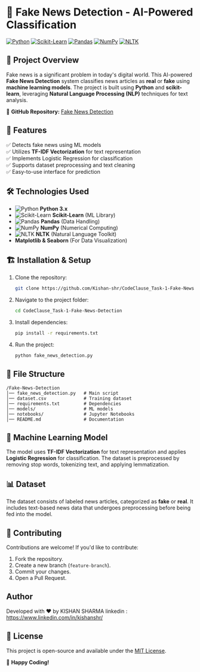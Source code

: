 # 📰 Fake News Detection - AI-Powered Classification

[![Python](https://img.shields.io/badge/Python-3.x-blue?style=for-the-badge&logo=python)](https://www.python.org/)
[![Scikit-Learn](https://img.shields.io/badge/Scikit--Learn-0.24-orange?style=for-the-badge&logo=scikit-learn)](https://scikit-learn.org/)
[![Pandas](https://img.shields.io/badge/Pandas-Data%20Analysis-green?style=for-the-badge&logo=pandas)](https://pandas.pydata.org/)
[![NumPy](https://img.shields.io/badge/NumPy-Numerical%20Computing-blue?style=for-the-badge&logo=numpy)](https://numpy.org/)
[![NLTK](https://img.shields.io/badge/NLTK-Natural%20Language-red?style=for-the-badge&logo=python)](https://www.nltk.org/)

## 📌 Project Overview
Fake news is a significant problem in today's digital world. This AI-powered **Fake News Detection** system classifies news articles as **real** or **fake** using **machine learning models**. The project is built using **Python** and **scikit-learn**, leveraging **Natural Language Processing (NLP)** techniques for text analysis.

🔗 **GitHub Repository:** [Fake News Detection](https://github.com/Kishan-shr/CodeClause_Task-1-Fake-News-Detection)

## 🚀 Features
✅ Detects fake news using ML models  
✅ Utilizes **TF-IDF Vectorization** for text representation  
✅ Implements Logistic Regression for classification  
✅ Supports dataset preprocessing and text cleaning  
✅ Easy-to-use interface for prediction  

## 🛠️ Technologies Used
- ![Python](https://img.shields.io/badge/-Python-blue?style=flat-square&logo=python) **Python 3.x**
- ![Scikit-Learn](https://img.shields.io/badge/-Scikit--Learn-orange?style=flat-square&logo=scikit-learn) **Scikit-Learn** (ML Library)
- ![Pandas](https://img.shields.io/badge/-Pandas-green?style=flat-square&logo=pandas) **Pandas** (Data Handling)
- ![NumPy](https://img.shields.io/badge/-NumPy-blue?style=flat-square&logo=numpy) **NumPy** (Numerical Computing)
- ![NLTK](https://img.shields.io/badge/-NLTK-red?style=flat-square&logo=python) **NLTK** (Natural Language Toolkit)
- **Matplotlib & Seaborn** (For Data Visualization)

## 🏗️ Installation & Setup
1. Clone the repository:
   ```sh
   git clone https://github.com/Kishan-shr/CodeClause_Task-1-Fake-News-Detection.git
   ```
2. Navigate to the project folder:
   ```sh
   cd CodeClause_Task-1-Fake-News-Detection
   ```
3. Install dependencies:
   ```sh
   pip install -r requirements.txt
   ```
4. Run the project:
   ```sh
   python fake_news_detection.py
   ```

## 📂 File Structure
```
/Fake-News-Detection
│── fake_news_detection.py   # Main script
│── dataset.csv              # Training dataset
│── requirements.txt         # Dependencies
│── models/                  # ML models
│── notebooks/               # Jupyter Notebooks
│── README.md                # Documentation
```

## 🤖 Machine Learning Model
The model uses **TF-IDF Vectorization** for text representation and applies **Logistic Regression** for classification. The dataset is preprocessed by removing stop words, tokenizing text, and applying lemmatization.

## 📊 Dataset
The dataset consists of labeled news articles, categorized as **fake** or **real**. It includes text-based news data that undergoes preprocessing before being fed into the model.

## 🤝 Contributing
Contributions are welcome! If you'd like to contribute:
1. Fork the repository.
2. Create a new branch (`feature-branch`).
3. Commit your changes.
4. Open a Pull Request.

## Author
Developed with ❤️ by KISHAN SHARMA
linkedin : https://www.linkedin.com/in/kishanshr/

## 📜 License
This project is open-source and available under the [MIT License](LICENSE).

🚀 **Happy Coding!**

